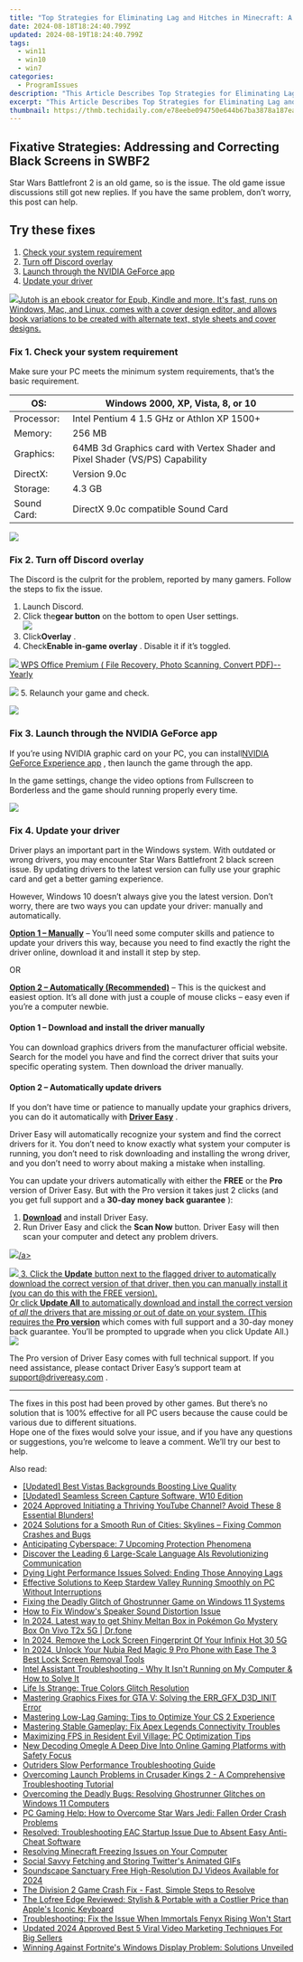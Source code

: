 ```yaml
---
title: "Top Strategies for Eliminating Lag and Hitches in Minecraft: A Comprehensive Guide (Updated )"
date: 2024-08-18T18:24:40.799Z
updated: 2024-08-19T18:24:40.799Z
tags:
  - win11
  - win10
  - win7
categories:
  - ProgramIssues
description: "This Article Describes Top Strategies for Eliminating Lag and Hitches in Minecraft: A Comprehensive Guide (Updated )"
excerpt: "This Article Describes Top Strategies for Eliminating Lag and Hitches in Minecraft: A Comprehensive Guide (Updated )"
thumbnail: https://thmb.techidaily.com/e78eebe094750e644b67ba3878a187eacb185aa1a9fd411672fdcfadf6164da3.jpg
---
```


## Fixative Strategies: Addressing and Correcting Black Screens in SWBF2

Star Wars Battlefront 2 is an old game, so is the issue. The old game issue discussions still got new replies. If you have the same problem, don’t worry, this post can help.

## Try these fixes

1. [Check your system requirement](https://tools.techidaily.com/drivereasy/download/)
2. [Turn off Discord overlay](https://tools.techidaily.com/drivereasy/download/)
3. [Launch through the NVIDIA GeForce app](https://tools.techidaily.com/drivereasy/download/)
4. [Update your driver](https://tools.techidaily.com/drivereasy/download/)

<!-- affiliate ads begin -->
<a href="https://secure.2checkout.com/order/checkout.php?PRODS=4694919&QTY=1&AFFILIATE=108875&CART=1"><img src="https://secure.avangate.com/images/merchant/bccefcc1b1eee9eca3ae4f5c1a281482/products/jutoh-logo-1200x1600.jpg" border="0">Jutoh is an ebook creator for Epub, Kindle and more. It's fast, runs on Windows, Mac, and Linux, comes with a cover design editor, and allows book variations to be created with alternate text, style sheets and cover designs. </a>
<!-- affiliate ads end -->
### Fix 1\. Check your system requirement

 Make sure your PC meets the minimum system requirements, that’s the basic requirement.

| OS:         | Windows 2000, XP, Vista, 8, or 10                                            |
| ----------- | ---------------------------------------------------------------------------- |
| Processor:  | Intel Pentium 4 1.5 GHz or Athlon XP 1500+                                   |
| Memory:     | 256 MB                                                                       |
| Graphics:   | 64MB 3d Graphics card with Vertex Shader and Pixel Shader (VS/PS) Capability |
| DirectX:    | Version 9.0c                                                                 |
| Storage:    | 4.3 GB                                                                       |
| Sound Card: | DirectX 9.0c compatible Sound Card                                           |

<!-- affiliate ads begin -->
<a href="https://shop.mondly.com/affiliate.php?ACCOUNT=ATISTUDI&AFFILIATE=108875&PATH=https%3A%2F%2Fwww.mondly.com%3FAFFILIATE%3D108875%26RESOURCE%3D%2BEducational%2B970x90%2B"><img src="https://secure.avangate.com/images/merchant/69c418c33ec2e1a4267fa9bb77fa1428/educational-970x90.gif" border="0"></a>
<!-- affiliate ads end -->
### Fix 2\. Turn off Discord overlay

 The Discord is the culprit for the problem, reported by many gamers. Follow the steps to fix the issue.

1. Launch Discord.
2. Click the**gear button** on the bottom to open User settings.  
![](https://images.drivereasy.com/wp-content/uploads/2021/03/2021-03-11_9-41-03.jpg)
3. Click**Overlay** .
4. Check**Enable in-game overlay** . Disable it if it’s toggled.  
<!-- affiliate ads begin -->
<a href="https://secure.2checkout.com/order/checkout.php?PRODS=38729081&QTY=1&AFFILIATE=108875&CART=1"><img src="https://website-prod.cache.wpscdn.com/img/wps-office-pdf-editor-1x.890dbda.png" border="0">
WPS Office Premium ( File Recovery, Photo Scanning, Convert PDF)--Yearly</a>
<!-- affiliate ads end -->
![](https://images.drivereasy.com/wp-content/uploads/2021/03/2021-03-11_9-42-39.jpg)
5. Relaunch your game and check.

<!-- affiliate ads begin -->
<a href="https://shop.incomedia.eu/order/checkout.php?PRODS=14095146&QTY=1&AFFILIATE=108875&CART=1"><img src="https://secure.2checkout.com/images/merchant/8b6cc3ee5ec407721ce3bf5ff4c0f56b/PRO_BUY_728x90-EN.jpg" border="0"></a>
<!-- affiliate ads end -->
### Fix 3\. Launch through the NVIDIA GeForce app

 If you’re using NVIDIA graphic card on your PC, you can install[NVIDIA GeForce Experience app](https://tools.techidaily.com/drivereasy/download/) , then launch the game through the app.

 In the game settings, change the video options from Fullscreen to Borderless and the game should running properly every time.

<!-- affiliate ads begin -->
<a href="https://secure.2checkout.com/order/checkout.php?PRODS=4940317&QTY=1&AFFILIATE=108875&CART=1"><img src="https://secure.avangate.com/images/merchant/333ac5d90817d69113471fbb6e531bee/sps-partnership-728x90eng.png" border="0"></a>
<!-- affiliate ads end -->
### Fix 4\. Update your driver

 Driver plays an important part in the Windows system. With outdated or wrong drivers, you may encounter Star Wars Battlefront 2 black screen issue. By updating drivers to the latest version can fully use your graphic card and get a better gaming experience.

 However, Windows 10 doesn’t always give you the latest version. Don’t worry, there are two ways you can update your driver: manually and automatically.

**[Option 1 – Manually](https://tools.techidaily.com/drivereasy/download/)**  – You’ll need some computer skills and patience to update your drivers this way, because you need to find exactly the right the driver online, download it and install it step by step.

OR

**[Option 2 – Automatically (Recommended)](https://www.drivereasy.com/knowledge/fixed-star-wars-battlefront-2-black-screen/#op2)**  – This is the quickest and easiest option. It’s all done with just a couple of mouse clicks – easy even if you’re a computer newbie.

#### **Option 1 –** **Download and install the driver manually**

 You can download graphics drivers from the manufacturer official website. Search for the model you have and find the correct driver that suits your specific operating system. Then download the driver manually.

#### **Option 2 – Automatically update drivers**

 If you don’t have time or patience to manually update your graphics drivers, you can do it automatically with **[Driver Easy](https://tools.techidaily.com/drivereasy/download/)**  .

 Driver Easy will automatically recognize your system and find the correct drivers for it. You don’t need to know exactly what system your computer is running, you don’t need to risk downloading and installing the wrong driver, and you don’t need to worry about making a mistake when installing.

 You can update your drivers automatically with either the **FREE** or the **Pro** version of Driver Easy. But with the Pro version it takes just 2 clicks (and you get full support and a **30-day money back guarantee** ):

1. **[Download](https://tools.techidaily.com/drivereasy/download/)**  and install Driver Easy.
2. Run Driver Easy and click the **Scan Now** button. Driver Easy will then scan your computer and detect any problem drivers.  
<!-- affiliate ads begin -->
<a href="https://store.nero.com/order/checkout.php?PRODS=4729507&QTY=1&AFFILIATE=108875&CART=1"><img src="https://www.nero.com/nero-com-wAssets/img/banners/2023/TIU/Nero_TuneItUp_Screen_2.webp" border="0">/a>
<!-- affiliate ads end -->
![](https://images.drivereasy.com/wp-content/uploads/2019/08/NVIDIA-18.jpg)
3. Click the **Update**  button next to the flagged driver to automatically download the correct version of that driver, then you can manually install it (you can do this with the FREE version).  
 Or click **Update All** to automatically download and install the correct version of _all_ the drivers that are missing or out of date on your system. (This requires the **[Pro version](https://tools.techidaily.com/drivereasy/download/)**  which comes with full support and a 30-day money back guarantee. You’ll be prompted to upgrade when you click Update All.)  
![](https://images.drivereasy.com/wp-content/uploads/2019/08/NVIDIA-Geoforce.jpg)

 The Pro version of Driver Easy comes with full technical support. If you need assistance, please contact Driver Easy’s support team at [support@drivereasy.com](https://tools.techidaily.com/drivereasy/download/) .

---

 The fixes in this post had been proved by other games. But there’s no solution that is 100% effective for all PC users because the cause could be various due to different situations.  
 Hope one of the fixes would solve your issue, and if you have any questions or suggestions, you’re welcome to leave a comment. We’ll try our best to help.

<ins class="adsbygoogle"
     style="display:block"
     data-ad-format="autorelaxed"
     data-ad-client="ca-pub-7571918770474297"
     data-ad-slot="1223367746"></ins>



<ins class="adsbygoogle"
     style="display:block"
     data-ad-client="ca-pub-7571918770474297"
     data-ad-slot="8358498916"
     data-ad-format="auto"
     data-full-width-responsive="true"></ins>

<span class="atpl-alsoreadstyle">Also read:</span>
<div><ul>
<li><a href="https://extra-hints.techidaily.com/updated-best-vistas-backgrounds-boosting-live-quality/"><u>[Updated] Best Vistas  Backgrounds Boosting Live Quality</u></a></li>
<li><a href="https://video-screen-grab.techidaily.com/updated-seamless-screen-capture-software-w10-edition/"><u>[Updated] Seamless Screen Capture Software, W10 Edition</u></a></li>
<li><a href="https://youtube-zero.techidaily.com/approved-initiating-a-thriving-youtube-channel-avoid-these-8-essential-blunders/"><u>2024 Approved  Initiating a Thriving YouTube Channel? Avoid These 8 Essential Blunders!</u></a></li>
<li><a href="https://win-blog.techidaily.com/2024-solutions-for-a-smooth-run-of-cities-skylines-fixing-common-crashes-and-bugs/"><u>2024 Solutions for a Smooth Run of Cities: Skylines – Fixing Common Crashes and Bugs</u></a></li>
<li><a href="https://tech-hub.techidaily.com/anticipating-cyberspace-7-upcoming-protection-phenomena/"><u>Anticipating Cyberspace: 7 Upcoming Protection Phenomena</u></a></li>
<li><a href="https://tech-hub.techidaily.com/discover-the-leading-6-large-scale-language-ais-revolutionizing-communication/"><u>Discover the Leading 6 Large-Scale Language AIs Revolutionizing Communication</u></a></li>
<li><a href="https://win-blog.techidaily.com/dying-light-performance-issues-solved-ending-those-annoying-lags/"><u>Dying Light Performance Issues Solved: Ending Those Annoying Lags</u></a></li>
<li><a href="https://win-blog.techidaily.com/effective-solutions-to-keep-stardew-valley-running-smoothly-on-pc-without-interruptions/"><u>Effective Solutions to Keep Stardew Valley Running Smoothly on PC Without Interruptions</u></a></li>
<li><a href="https://win-blog.techidaily.com/fixing-the-deadly-glitch-of-ghostrunner-game-on-windows-11-systems/"><u>Fixing the Deadly Glitch of Ghostrunner Game on Windows 11 Systems</u></a></li>
<li><a href="https://sound-issues.techidaily.com/how-to-fix-windows-speaker-sound-distortion-issue/"><u>How to Fix Window's Speaker Sound Distortion Issue</u></a></li>
<li><a href="https://change-location.techidaily.com/in-2024-latest-way-to-get-shiny-meltan-box-in-pokemon-go-mystery-box-on-vivo-t2x-5g-drfone-by-drfone-virtual-android/"><u>In 2024, Latest way to get Shiny Meltan Box in Pokémon Go Mystery Box On Vivo T2x 5G | Dr.fone</u></a></li>
<li><a href="https://unlock-android.techidaily.com/in-2024-remove-the-lock-screen-fingerprint-of-your-infinix-hot-30-5g-by-drfone-android/"><u>In 2024, Remove the Lock Screen Fingerprint Of Your Infinix Hot 30 5G</u></a></li>
<li><a href="https://easy-unlock-android.techidaily.com/in-2024-unlock-your-nubia-red-magic-9-pro-phone-with-ease-the-3-best-lock-screen-removal-tools-by-drfone-android/"><u>In 2024, Unlock Your Nubia Red Magic 9 Pro Phone with Ease The 3 Best Lock Screen Removal Tools</u></a></li>
<li><a href="https://win-blog.techidaily.com/intel-assistant-troubleshooting-why-it-isnt-running-on-my-computer-and-how-to-solve-it/"><u>Intel Assistant Troubleshooting - Why It Isn't Running on My Computer & How to Solve It</u></a></li>
<li><a href="https://win-blog.techidaily.com/life-is-strange-true-colors-glitch-resolution/"><u>Life Is Strange: True Colors Glitch Resolution</u></a></li>
<li><a href="https://win-blog.techidaily.com/mastering-graphics-fixes-for-gta-v-solving-the-errgfxd3dinit-error/"><u>Mastering Graphics Fixes for GTA V: Solving the ERR_GFX_D3D_INIT Error</u></a></li>
<li><a href="https://win-blog.techidaily.com/mastering-low-lag-gaming-tips-to-optimize-your-cs-2-experience/"><u>Mastering Low-Lag Gaming: Tips to Optimize Your CS 2 Experience</u></a></li>
<li><a href="https://win-blog.techidaily.com/mastering-stable-gameplay-fix-apex-legends-connectivity-troubles/"><u>Mastering Stable Gameplay: Fix Apex Legends Connectivity Troubles</u></a></li>
<li><a href="https://win-blog.techidaily.com/maximizing-fps-in-resident-evil-village-pc-optimization-tips/"><u>Maximizing FPS in Resident Evil Village: PC Optimization Tips</u></a></li>
<li><a href="https://voice-adjusting.techidaily.com/new-decoding-omegle-a-deep-dive-into-online-gaming-platforms-with-safety-focus/"><u>New Decoding Omegle A Deep Dive Into Online Gaming Platforms with Safety Focus</u></a></li>
<li><a href="https://win-blog.techidaily.com/outriders-slow-performance-troubleshooting-guide/"><u>Outriders Slow Performance Troubleshooting Guide</u></a></li>
<li><a href="https://win-blog.techidaily.com/overcoming-launch-problems-in-crusader-kings-2-a-comprehensive-troubleshooting-tutorial/"><u>Overcoming Launch Problems in Crusader Kings 2 - A Comprehensive Troubleshooting Tutorial</u></a></li>
<li><a href="https://win-blog.techidaily.com/overcoming-the-deadly-bugs-resolving-ghostrunner-glitches-on-windows-11-computers/"><u>Overcoming the Deadly Bugs: Resolving Ghostrunner Glitches on Windows 11 Computers</u></a></li>
<li><a href="https://win-blog.techidaily.com/pc-gaming-help-how-to-overcome-star-wars-jedi-fallen-order-crash-problems/"><u>PC Gaming Help: How to Overcome Star Wars Jedi: Fallen Order Crash Problems</u></a></li>
<li><a href="https://win-blog.techidaily.com/resolved-troubleshooting-eac-startup-issue-due-to-absent-easy-anti-cheat-software/"><u>Resolved: Troubleshooting EAC Startup Issue Due to Absent Easy Anti-Cheat Software</u></a></li>
<li><a href="https://win-blog.techidaily.com/resolving-minecraft-freezing-issues-on-your-computer/"><u>Resolving Minecraft Freezing Issues on Your Computer</u></a></li>
<li><a href="https://twitter-videos.techidaily.com/social-savvy-fetching-and-storing-twitters-animated-gifs/"><u>Social Savvy  Fetching and Storing Twitter's Animated GIFs</u></a></li>
<li><a href="https://facebook-video-share.techidaily.com/soundscape-sanctuary-free-high-resolution-dj-videos-available-for-2024/"><u>Soundscape Sanctuary  Free High-Resolution DJ Videos Available for 2024</u></a></li>
<li><a href="https://win-blog.techidaily.com/1723009705806-the-division-2-game-crash-fix-fast-simple-steps-to-resolve/"><u>The Division 2 Game Crash Fix - Fast, Simple Steps to Resolve</u></a></li>
<li><a href="https://hardware-reviews.techidaily.com/the-lofree-edge-reviewed-stylish-and-portable-with-a-costlier-price-than-apples-iconic-keyboard/"><u>The Lofree Edge Reviewed: Stylish & Portable with a Costlier Price than Apple's Iconic Keyboard</u></a></li>
<li><a href="https://win-blog.techidaily.com/troubleshooting-fix-the-issue-when-immortals-fenyx-rising-wont-start/"><u>Troubleshooting: Fix the Issue When Immortals Fenyx Rising Won't Start</u></a></li>
<li><a href="https://ai-voice-clone.techidaily.com/updated-2024-approved-best-5-viral-video-marketing-techniques-for-big-sellers/"><u>Updated 2024 Approved Best 5 Viral Video Marketing Techniques For Big Sellers</u></a></li>
<li><a href="https://win-blog.techidaily.com/winning-against-fortnites-windows-display-problem-solutions-unveiled/"><u>Winning Against Fortnite's Windows Display Problem: Solutions Unveiled</u></a></li>
</ul></div>
